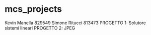 # mcs_projects

Kevin Manella 829549
Simone Ritucci 813473
PROGETTO 1: Solutore sistemi lineari
PROGETTO 2: JPEG
